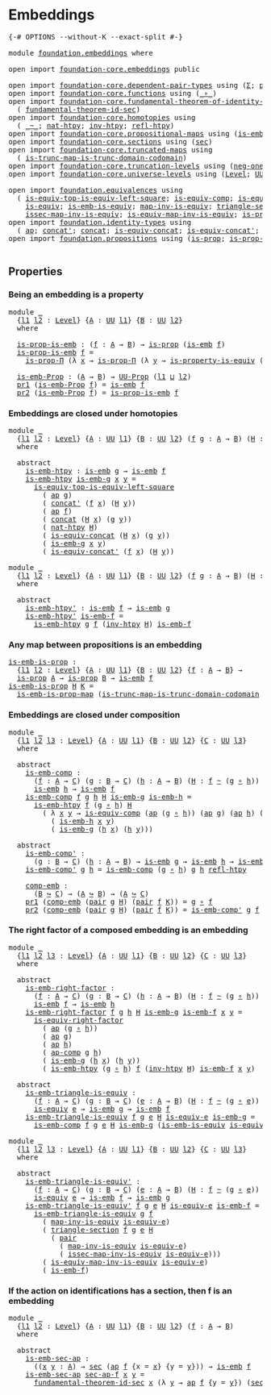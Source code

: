 # Embeddings

<pre class="Agda"><a id="23" class="Symbol">{-#</a> <a id="27" class="Keyword">OPTIONS</a> <a id="35" class="Pragma">--without-K</a> <a id="47" class="Pragma">--exact-split</a> <a id="61" class="Symbol">#-}</a>

<a id="66" class="Keyword">module</a> <a id="73" href="foundation.embeddings.html" class="Module">foundation.embeddings</a> <a id="95" class="Keyword">where</a>

<a id="102" class="Keyword">open</a> <a id="107" class="Keyword">import</a> <a id="114" href="foundation-core.embeddings.html" class="Module">foundation-core.embeddings</a> <a id="141" class="Keyword">public</a>

<a id="149" class="Keyword">open</a> <a id="154" class="Keyword">import</a> <a id="161" href="foundation-core.dependent-pair-types.html" class="Module">foundation-core.dependent-pair-types</a> <a id="198" class="Keyword">using</a> <a id="204" class="Symbol">(</a><a id="205" href="foundation-core.dependent-pair-types.html#502" class="Record">Σ</a><a id="206" class="Symbol">;</a> <a id="208" href="foundation-core.dependent-pair-types.html#575" class="InductiveConstructor">pair</a><a id="212" class="Symbol">;</a> <a id="214" href="foundation-core.dependent-pair-types.html#592" class="Field">pr1</a><a id="217" class="Symbol">;</a> <a id="219" href="foundation-core.dependent-pair-types.html#604" class="Field">pr2</a><a id="222" class="Symbol">)</a>
<a id="224" class="Keyword">open</a> <a id="229" class="Keyword">import</a> <a id="236" href="foundation-core.functions.html" class="Module">foundation-core.functions</a> <a id="262" class="Keyword">using</a> <a id="268" class="Symbol">(</a><a id="269" href="foundation-core.functions.html#407" class="Function Operator">_∘_</a><a id="272" class="Symbol">)</a>
<a id="274" class="Keyword">open</a> <a id="279" class="Keyword">import</a> <a id="286" href="foundation-core.fundamental-theorem-of-identity-types.html" class="Module">foundation-core.fundamental-theorem-of-identity-types</a> <a id="340" class="Keyword">using</a>
  <a id="348" class="Symbol">(</a> <a id="350" href="foundation-core.fundamental-theorem-of-identity-types.html#4029" class="Function">fundamental-theorem-id-sec</a><a id="376" class="Symbol">)</a>
<a id="378" class="Keyword">open</a> <a id="383" class="Keyword">import</a> <a id="390" href="foundation-core.homotopies.html" class="Module">foundation-core.homotopies</a> <a id="417" class="Keyword">using</a>
  <a id="425" class="Symbol">(</a> <a id="427" href="foundation-core.homotopies.html#467" class="Function Operator">_~_</a><a id="430" class="Symbol">;</a> <a id="432" href="foundation-core.homotopies.html#3430" class="Function">nat-htpy</a><a id="440" class="Symbol">;</a> <a id="442" href="foundation-core.homotopies.html#889" class="Function">inv-htpy</a><a id="450" class="Symbol">;</a> <a id="452" href="foundation-core.homotopies.html#632" class="Function">refl-htpy</a><a id="461" class="Symbol">)</a>
<a id="463" class="Keyword">open</a> <a id="468" class="Keyword">import</a> <a id="475" href="foundation-core.propositional-maps.html" class="Module">foundation-core.propositional-maps</a> <a id="510" class="Keyword">using</a> <a id="516" class="Symbol">(</a><a id="517" href="foundation-core.propositional-maps.html#1524" class="Function">is-emb-is-prop-map</a><a id="535" class="Symbol">)</a>
<a id="537" class="Keyword">open</a> <a id="542" class="Keyword">import</a> <a id="549" href="foundation-core.sections.html" class="Module">foundation-core.sections</a> <a id="574" class="Keyword">using</a> <a id="580" class="Symbol">(</a><a id="581" href="foundation-core.sections.html#521" class="Function">sec</a><a id="584" class="Symbol">)</a>
<a id="586" class="Keyword">open</a> <a id="591" class="Keyword">import</a> <a id="598" href="foundation-core.truncated-maps.html" class="Module">foundation-core.truncated-maps</a> <a id="629" class="Keyword">using</a>
  <a id="637" class="Symbol">(</a> <a id="639" href="foundation-core.truncated-maps.html#4572" class="Function">is-trunc-map-is-trunc-domain-codomain</a><a id="676" class="Symbol">)</a>
<a id="678" class="Keyword">open</a> <a id="683" class="Keyword">import</a> <a id="690" href="foundation-core.truncation-levels.html" class="Module">foundation-core.truncation-levels</a> <a id="724" class="Keyword">using</a> <a id="730" class="Symbol">(</a><a id="731" href="foundation-core.truncation-levels.html#435" class="Function">neg-one-𝕋</a><a id="740" class="Symbol">)</a>
<a id="742" class="Keyword">open</a> <a id="747" class="Keyword">import</a> <a id="754" href="foundation-core.universe-levels.html" class="Module">foundation-core.universe-levels</a> <a id="786" class="Keyword">using</a> <a id="792" class="Symbol">(</a><a id="793" href="Agda.Primitive.html#597" class="Postulate">Level</a><a id="798" class="Symbol">;</a> <a id="800" href="foundation-core.universe-levels.html#222" class="Primitive">UU</a><a id="802" class="Symbol">;</a> <a id="804" href="Agda.Primitive.html#810" class="Primitive Operator">_⊔_</a><a id="807" class="Symbol">)</a>

<a id="810" class="Keyword">open</a> <a id="815" class="Keyword">import</a> <a id="822" href="foundation.equivalences.html" class="Module">foundation.equivalences</a> <a id="846" class="Keyword">using</a>
  <a id="854" class="Symbol">(</a> <a id="856" href="foundation-core.equivalences.html#14128" class="Function">is-equiv-top-is-equiv-left-square</a><a id="889" class="Symbol">;</a> <a id="891" href="foundation-core.equivalences.html#7183" class="Function">is-equiv-comp</a><a id="904" class="Symbol">;</a> <a id="906" href="foundation-core.equivalences.html#8856" class="Function">is-equiv-right-factor</a><a id="927" class="Symbol">;</a>
    <a id="933" href="foundation-core.equivalences.html#1542" class="Function">is-equiv</a><a id="941" class="Symbol">;</a> <a id="943" href="foundation-core.equivalences.html#15380" class="Function">is-emb-is-equiv</a><a id="958" class="Symbol">;</a> <a id="960" href="foundation-core.equivalences.html#4173" class="Function">map-inv-is-equiv</a><a id="976" class="Symbol">;</a> <a id="978" href="foundation-core.equivalences.html#6036" class="Function">triangle-section</a><a id="994" class="Symbol">;</a>
    <a id="1000" href="foundation-core.equivalences.html#4251" class="Function">issec-map-inv-is-equiv</a><a id="1022" class="Symbol">;</a> <a id="1024" href="foundation-core.equivalences.html#4706" class="Function">is-equiv-map-inv-is-equiv</a><a id="1049" class="Symbol">;</a> <a id="1051" href="foundation.equivalences.html#13407" class="Function">is-property-is-equiv</a><a id="1071" class="Symbol">)</a>
<a id="1073" class="Keyword">open</a> <a id="1078" class="Keyword">import</a> <a id="1085" href="foundation.identity-types.html" class="Module">foundation.identity-types</a> <a id="1111" class="Keyword">using</a>
  <a id="1119" class="Symbol">(</a> <a id="1121" href="foundation-core.identity-types.html#2853" class="Function">ap</a><a id="1123" class="Symbol">;</a> <a id="1125" href="foundation-core.identity-types.html#1384" class="Function">concat&#39;</a><a id="1132" class="Symbol">;</a> <a id="1134" href="foundation-core.identity-types.html#1302" class="Function">concat</a><a id="1140" class="Symbol">;</a> <a id="1142" href="foundation.identity-types.html#1705" class="Function">is-equiv-concat</a><a id="1157" class="Symbol">;</a> <a id="1159" href="foundation.identity-types.html#2476" class="Function">is-equiv-concat&#39;</a><a id="1175" class="Symbol">;</a> <a id="1177" href="foundation-core.identity-types.html#3117" class="Function">ap-comp</a><a id="1184" class="Symbol">)</a>
<a id="1186" class="Keyword">open</a> <a id="1191" class="Keyword">import</a> <a id="1198" href="foundation.propositions.html" class="Module">foundation.propositions</a> <a id="1222" class="Keyword">using</a> <a id="1228" class="Symbol">(</a><a id="1229" href="foundation-core.propositions.html#1246" class="Function">is-prop</a><a id="1236" class="Symbol">;</a> <a id="1238" href="foundation.propositions.html#1492" class="Function">is-prop-Π</a><a id="1247" class="Symbol">;</a> <a id="1249" href="foundation-core.propositions.html#1322" class="Function">UU-Prop</a><a id="1256" class="Symbol">)</a>

</pre>
## Properties

### Being an embedding is a property

<pre class="Agda"><a id="1325" class="Keyword">module</a> <a id="1332" href="foundation.embeddings.html#1332" class="Module">_</a>
  <a id="1336" class="Symbol">{</a><a id="1337" href="foundation.embeddings.html#1337" class="Bound">l1</a> <a id="1340" href="foundation.embeddings.html#1340" class="Bound">l2</a> <a id="1343" class="Symbol">:</a> <a id="1345" href="Agda.Primitive.html#597" class="Postulate">Level</a><a id="1350" class="Symbol">}</a> <a id="1352" class="Symbol">{</a><a id="1353" href="foundation.embeddings.html#1353" class="Bound">A</a> <a id="1355" class="Symbol">:</a> <a id="1357" href="foundation-core.universe-levels.html#222" class="Primitive">UU</a> <a id="1360" href="foundation.embeddings.html#1337" class="Bound">l1</a><a id="1362" class="Symbol">}</a> <a id="1364" class="Symbol">{</a><a id="1365" href="foundation.embeddings.html#1365" class="Bound">B</a> <a id="1367" class="Symbol">:</a> <a id="1369" href="foundation-core.universe-levels.html#222" class="Primitive">UU</a> <a id="1372" href="foundation.embeddings.html#1340" class="Bound">l2</a><a id="1374" class="Symbol">}</a>
  <a id="1378" class="Keyword">where</a>
  
  <a id="1389" href="foundation.embeddings.html#1389" class="Function">is-prop-is-emb</a> <a id="1404" class="Symbol">:</a> <a id="1406" class="Symbol">(</a><a id="1407" href="foundation.embeddings.html#1407" class="Bound">f</a> <a id="1409" class="Symbol">:</a> <a id="1411" href="foundation.embeddings.html#1353" class="Bound">A</a> <a id="1413" class="Symbol">→</a> <a id="1415" href="foundation.embeddings.html#1365" class="Bound">B</a><a id="1416" class="Symbol">)</a> <a id="1418" class="Symbol">→</a> <a id="1420" href="foundation-core.propositions.html#1246" class="Function">is-prop</a> <a id="1428" class="Symbol">(</a><a id="1429" href="foundation-core.embeddings.html#980" class="Function">is-emb</a> <a id="1436" href="foundation.embeddings.html#1407" class="Bound">f</a><a id="1437" class="Symbol">)</a>
  <a id="1441" href="foundation.embeddings.html#1389" class="Function">is-prop-is-emb</a> <a id="1456" href="foundation.embeddings.html#1456" class="Bound">f</a> <a id="1458" class="Symbol">=</a>
    <a id="1464" href="foundation.propositions.html#1492" class="Function">is-prop-Π</a> <a id="1474" class="Symbol">(λ</a> <a id="1477" href="foundation.embeddings.html#1477" class="Bound">x</a> <a id="1479" class="Symbol">→</a> <a id="1481" href="foundation.propositions.html#1492" class="Function">is-prop-Π</a> <a id="1491" class="Symbol">(λ</a> <a id="1494" href="foundation.embeddings.html#1494" class="Bound">y</a> <a id="1496" class="Symbol">→</a> <a id="1498" href="foundation.equivalences.html#13407" class="Function">is-property-is-equiv</a> <a id="1519" class="Symbol">(</a><a id="1520" href="foundation-core.identity-types.html#2853" class="Function">ap</a> <a id="1523" href="foundation.embeddings.html#1456" class="Bound">f</a><a id="1524" class="Symbol">)))</a>

  <a id="1531" href="foundation.embeddings.html#1531" class="Function">is-emb-Prop</a> <a id="1543" class="Symbol">:</a> <a id="1545" class="Symbol">(</a><a id="1546" href="foundation.embeddings.html#1353" class="Bound">A</a> <a id="1548" class="Symbol">→</a> <a id="1550" href="foundation.embeddings.html#1365" class="Bound">B</a><a id="1551" class="Symbol">)</a> <a id="1553" class="Symbol">→</a> <a id="1555" href="foundation-core.propositions.html#1322" class="Function">UU-Prop</a> <a id="1563" class="Symbol">(</a><a id="1564" href="foundation.embeddings.html#1337" class="Bound">l1</a> <a id="1567" href="Agda.Primitive.html#810" class="Primitive Operator">⊔</a> <a id="1569" href="foundation.embeddings.html#1340" class="Bound">l2</a><a id="1571" class="Symbol">)</a>
  <a id="1575" href="foundation-core.dependent-pair-types.html#592" class="Field">pr1</a> <a id="1579" class="Symbol">(</a><a id="1580" href="foundation.embeddings.html#1531" class="Function">is-emb-Prop</a> <a id="1592" href="foundation.embeddings.html#1592" class="Bound">f</a><a id="1593" class="Symbol">)</a> <a id="1595" class="Symbol">=</a> <a id="1597" href="foundation-core.embeddings.html#980" class="Function">is-emb</a> <a id="1604" href="foundation.embeddings.html#1592" class="Bound">f</a>
  <a id="1608" href="foundation-core.dependent-pair-types.html#604" class="Field">pr2</a> <a id="1612" class="Symbol">(</a><a id="1613" href="foundation.embeddings.html#1531" class="Function">is-emb-Prop</a> <a id="1625" href="foundation.embeddings.html#1625" class="Bound">f</a><a id="1626" class="Symbol">)</a> <a id="1628" class="Symbol">=</a> <a id="1630" href="foundation.embeddings.html#1389" class="Function">is-prop-is-emb</a> <a id="1645" href="foundation.embeddings.html#1625" class="Bound">f</a>
</pre>
### Embeddings are closed under homotopies

<pre class="Agda"><a id="1704" class="Keyword">module</a> <a id="1711" href="foundation.embeddings.html#1711" class="Module">_</a>
  <a id="1715" class="Symbol">{</a><a id="1716" href="foundation.embeddings.html#1716" class="Bound">l1</a> <a id="1719" href="foundation.embeddings.html#1719" class="Bound">l2</a> <a id="1722" class="Symbol">:</a> <a id="1724" href="Agda.Primitive.html#597" class="Postulate">Level</a><a id="1729" class="Symbol">}</a> <a id="1731" class="Symbol">{</a><a id="1732" href="foundation.embeddings.html#1732" class="Bound">A</a> <a id="1734" class="Symbol">:</a> <a id="1736" href="foundation-core.universe-levels.html#222" class="Primitive">UU</a> <a id="1739" href="foundation.embeddings.html#1716" class="Bound">l1</a><a id="1741" class="Symbol">}</a> <a id="1743" class="Symbol">{</a><a id="1744" href="foundation.embeddings.html#1744" class="Bound">B</a> <a id="1746" class="Symbol">:</a> <a id="1748" href="foundation-core.universe-levels.html#222" class="Primitive">UU</a> <a id="1751" href="foundation.embeddings.html#1719" class="Bound">l2</a><a id="1753" class="Symbol">}</a> <a id="1755" class="Symbol">(</a><a id="1756" href="foundation.embeddings.html#1756" class="Bound">f</a> <a id="1758" href="foundation.embeddings.html#1758" class="Bound">g</a> <a id="1760" class="Symbol">:</a> <a id="1762" href="foundation.embeddings.html#1732" class="Bound">A</a> <a id="1764" class="Symbol">→</a> <a id="1766" href="foundation.embeddings.html#1744" class="Bound">B</a><a id="1767" class="Symbol">)</a> <a id="1769" class="Symbol">(</a><a id="1770" href="foundation.embeddings.html#1770" class="Bound">H</a> <a id="1772" class="Symbol">:</a> <a id="1774" href="foundation.embeddings.html#1756" class="Bound">f</a> <a id="1776" href="foundation-core.homotopies.html#467" class="Function Operator">~</a> <a id="1778" href="foundation.embeddings.html#1758" class="Bound">g</a><a id="1779" class="Symbol">)</a>
  <a id="1783" class="Keyword">where</a>

  <a id="1792" class="Keyword">abstract</a>
    <a id="1805" href="foundation.embeddings.html#1805" class="Function">is-emb-htpy</a> <a id="1817" class="Symbol">:</a> <a id="1819" href="foundation-core.embeddings.html#980" class="Function">is-emb</a> <a id="1826" href="foundation.embeddings.html#1758" class="Bound">g</a> <a id="1828" class="Symbol">→</a> <a id="1830" href="foundation-core.embeddings.html#980" class="Function">is-emb</a> <a id="1837" href="foundation.embeddings.html#1756" class="Bound">f</a>
    <a id="1843" href="foundation.embeddings.html#1805" class="Function">is-emb-htpy</a> <a id="1855" href="foundation.embeddings.html#1855" class="Bound">is-emb-g</a> <a id="1864" href="foundation.embeddings.html#1864" class="Bound">x</a> <a id="1866" href="foundation.embeddings.html#1866" class="Bound">y</a> <a id="1868" class="Symbol">=</a>
      <a id="1876" href="foundation-core.equivalences.html#14128" class="Function">is-equiv-top-is-equiv-left-square</a>
        <a id="1918" class="Symbol">(</a> <a id="1920" href="foundation-core.identity-types.html#2853" class="Function">ap</a> <a id="1923" href="foundation.embeddings.html#1758" class="Bound">g</a><a id="1924" class="Symbol">)</a>
        <a id="1934" class="Symbol">(</a> <a id="1936" href="foundation-core.identity-types.html#1384" class="Function">concat&#39;</a> <a id="1944" class="Symbol">(</a><a id="1945" href="foundation.embeddings.html#1756" class="Bound">f</a> <a id="1947" href="foundation.embeddings.html#1864" class="Bound">x</a><a id="1948" class="Symbol">)</a> <a id="1950" class="Symbol">(</a><a id="1951" href="foundation.embeddings.html#1770" class="Bound">H</a> <a id="1953" href="foundation.embeddings.html#1866" class="Bound">y</a><a id="1954" class="Symbol">))</a>
        <a id="1965" class="Symbol">(</a> <a id="1967" href="foundation-core.identity-types.html#2853" class="Function">ap</a> <a id="1970" href="foundation.embeddings.html#1756" class="Bound">f</a><a id="1971" class="Symbol">)</a>
        <a id="1981" class="Symbol">(</a> <a id="1983" href="foundation-core.identity-types.html#1302" class="Function">concat</a> <a id="1990" class="Symbol">(</a><a id="1991" href="foundation.embeddings.html#1770" class="Bound">H</a> <a id="1993" href="foundation.embeddings.html#1864" class="Bound">x</a><a id="1994" class="Symbol">)</a> <a id="1996" class="Symbol">(</a><a id="1997" href="foundation.embeddings.html#1758" class="Bound">g</a> <a id="1999" href="foundation.embeddings.html#1866" class="Bound">y</a><a id="2000" class="Symbol">))</a>
        <a id="2011" class="Symbol">(</a> <a id="2013" href="foundation-core.homotopies.html#3430" class="Function">nat-htpy</a> <a id="2022" href="foundation.embeddings.html#1770" class="Bound">H</a><a id="2023" class="Symbol">)</a>
        <a id="2033" class="Symbol">(</a> <a id="2035" href="foundation.identity-types.html#1705" class="Function">is-equiv-concat</a> <a id="2051" class="Symbol">(</a><a id="2052" href="foundation.embeddings.html#1770" class="Bound">H</a> <a id="2054" href="foundation.embeddings.html#1864" class="Bound">x</a><a id="2055" class="Symbol">)</a> <a id="2057" class="Symbol">(</a><a id="2058" href="foundation.embeddings.html#1758" class="Bound">g</a> <a id="2060" href="foundation.embeddings.html#1866" class="Bound">y</a><a id="2061" class="Symbol">))</a>
        <a id="2072" class="Symbol">(</a> <a id="2074" href="foundation.embeddings.html#1855" class="Bound">is-emb-g</a> <a id="2083" href="foundation.embeddings.html#1864" class="Bound">x</a> <a id="2085" href="foundation.embeddings.html#1866" class="Bound">y</a><a id="2086" class="Symbol">)</a>
        <a id="2096" class="Symbol">(</a> <a id="2098" href="foundation.identity-types.html#2476" class="Function">is-equiv-concat&#39;</a> <a id="2115" class="Symbol">(</a><a id="2116" href="foundation.embeddings.html#1756" class="Bound">f</a> <a id="2118" href="foundation.embeddings.html#1864" class="Bound">x</a><a id="2119" class="Symbol">)</a> <a id="2121" class="Symbol">(</a><a id="2122" href="foundation.embeddings.html#1770" class="Bound">H</a> <a id="2124" href="foundation.embeddings.html#1866" class="Bound">y</a><a id="2125" class="Symbol">))</a>

<a id="2129" class="Keyword">module</a> <a id="2136" href="foundation.embeddings.html#2136" class="Module">_</a>
  <a id="2140" class="Symbol">{</a><a id="2141" href="foundation.embeddings.html#2141" class="Bound">l1</a> <a id="2144" href="foundation.embeddings.html#2144" class="Bound">l2</a> <a id="2147" class="Symbol">:</a> <a id="2149" href="Agda.Primitive.html#597" class="Postulate">Level</a><a id="2154" class="Symbol">}</a> <a id="2156" class="Symbol">{</a><a id="2157" href="foundation.embeddings.html#2157" class="Bound">A</a> <a id="2159" class="Symbol">:</a> <a id="2161" href="foundation-core.universe-levels.html#222" class="Primitive">UU</a> <a id="2164" href="foundation.embeddings.html#2141" class="Bound">l1</a><a id="2166" class="Symbol">}</a> <a id="2168" class="Symbol">{</a><a id="2169" href="foundation.embeddings.html#2169" class="Bound">B</a> <a id="2171" class="Symbol">:</a> <a id="2173" href="foundation-core.universe-levels.html#222" class="Primitive">UU</a> <a id="2176" href="foundation.embeddings.html#2144" class="Bound">l2</a><a id="2178" class="Symbol">}</a> <a id="2180" class="Symbol">(</a><a id="2181" href="foundation.embeddings.html#2181" class="Bound">f</a> <a id="2183" href="foundation.embeddings.html#2183" class="Bound">g</a> <a id="2185" class="Symbol">:</a> <a id="2187" href="foundation.embeddings.html#2157" class="Bound">A</a> <a id="2189" class="Symbol">→</a> <a id="2191" href="foundation.embeddings.html#2169" class="Bound">B</a><a id="2192" class="Symbol">)</a> <a id="2194" class="Symbol">(</a><a id="2195" href="foundation.embeddings.html#2195" class="Bound">H</a> <a id="2197" class="Symbol">:</a> <a id="2199" href="foundation.embeddings.html#2181" class="Bound">f</a> <a id="2201" href="foundation-core.homotopies.html#467" class="Function Operator">~</a> <a id="2203" href="foundation.embeddings.html#2183" class="Bound">g</a><a id="2204" class="Symbol">)</a>
  <a id="2208" class="Keyword">where</a>
  
  <a id="2219" class="Keyword">abstract</a>
    <a id="2232" href="foundation.embeddings.html#2232" class="Function">is-emb-htpy&#39;</a> <a id="2245" class="Symbol">:</a> <a id="2247" href="foundation-core.embeddings.html#980" class="Function">is-emb</a> <a id="2254" href="foundation.embeddings.html#2181" class="Bound">f</a> <a id="2256" class="Symbol">→</a> <a id="2258" href="foundation-core.embeddings.html#980" class="Function">is-emb</a> <a id="2265" href="foundation.embeddings.html#2183" class="Bound">g</a>
    <a id="2271" href="foundation.embeddings.html#2232" class="Function">is-emb-htpy&#39;</a> <a id="2284" href="foundation.embeddings.html#2284" class="Bound">is-emb-f</a> <a id="2293" class="Symbol">=</a>
      <a id="2301" href="foundation.embeddings.html#1805" class="Function">is-emb-htpy</a> <a id="2313" href="foundation.embeddings.html#2183" class="Bound">g</a> <a id="2315" href="foundation.embeddings.html#2181" class="Bound">f</a> <a id="2317" class="Symbol">(</a><a id="2318" href="foundation-core.homotopies.html#889" class="Function">inv-htpy</a> <a id="2327" href="foundation.embeddings.html#2195" class="Bound">H</a><a id="2328" class="Symbol">)</a> <a id="2330" href="foundation.embeddings.html#2284" class="Bound">is-emb-f</a>
</pre>
### Any map between propositions is an embedding

<pre class="Agda"><a id="is-emb-is-prop"></a><a id="2398" href="foundation.embeddings.html#2398" class="Function">is-emb-is-prop</a> <a id="2413" class="Symbol">:</a>
  <a id="2417" class="Symbol">{</a><a id="2418" href="foundation.embeddings.html#2418" class="Bound">l1</a> <a id="2421" href="foundation.embeddings.html#2421" class="Bound">l2</a> <a id="2424" class="Symbol">:</a> <a id="2426" href="Agda.Primitive.html#597" class="Postulate">Level</a><a id="2431" class="Symbol">}</a> <a id="2433" class="Symbol">{</a><a id="2434" href="foundation.embeddings.html#2434" class="Bound">A</a> <a id="2436" class="Symbol">:</a> <a id="2438" href="foundation-core.universe-levels.html#222" class="Primitive">UU</a> <a id="2441" href="foundation.embeddings.html#2418" class="Bound">l1</a><a id="2443" class="Symbol">}</a> <a id="2445" class="Symbol">{</a><a id="2446" href="foundation.embeddings.html#2446" class="Bound">B</a> <a id="2448" class="Symbol">:</a> <a id="2450" href="foundation-core.universe-levels.html#222" class="Primitive">UU</a> <a id="2453" href="foundation.embeddings.html#2421" class="Bound">l2</a><a id="2455" class="Symbol">}</a> <a id="2457" class="Symbol">{</a><a id="2458" href="foundation.embeddings.html#2458" class="Bound">f</a> <a id="2460" class="Symbol">:</a> <a id="2462" href="foundation.embeddings.html#2434" class="Bound">A</a> <a id="2464" class="Symbol">→</a> <a id="2466" href="foundation.embeddings.html#2446" class="Bound">B</a><a id="2467" class="Symbol">}</a> <a id="2469" class="Symbol">→</a>
  <a id="2473" href="foundation-core.propositions.html#1246" class="Function">is-prop</a> <a id="2481" href="foundation.embeddings.html#2434" class="Bound">A</a> <a id="2483" class="Symbol">→</a> <a id="2485" href="foundation-core.propositions.html#1246" class="Function">is-prop</a> <a id="2493" href="foundation.embeddings.html#2446" class="Bound">B</a> <a id="2495" class="Symbol">→</a> <a id="2497" href="foundation-core.embeddings.html#980" class="Function">is-emb</a> <a id="2504" href="foundation.embeddings.html#2458" class="Bound">f</a>
<a id="2506" href="foundation.embeddings.html#2398" class="Function">is-emb-is-prop</a> <a id="2521" href="foundation.embeddings.html#2521" class="Bound">H</a> <a id="2523" href="foundation.embeddings.html#2523" class="Bound">K</a> <a id="2525" class="Symbol">=</a>
  <a id="2529" href="foundation-core.propositional-maps.html#1524" class="Function">is-emb-is-prop-map</a> <a id="2548" class="Symbol">(</a><a id="2549" href="foundation-core.truncated-maps.html#4572" class="Function">is-trunc-map-is-trunc-domain-codomain</a> <a id="2587" href="foundation-core.truncation-levels.html#435" class="Function">neg-one-𝕋</a> <a id="2597" href="foundation.embeddings.html#2521" class="Bound">H</a> <a id="2599" href="foundation.embeddings.html#2523" class="Bound">K</a><a id="2600" class="Symbol">)</a>
</pre>
### Embeddings are closed under composition

<pre class="Agda"><a id="2660" class="Keyword">module</a> <a id="2667" href="foundation.embeddings.html#2667" class="Module">_</a>
  <a id="2671" class="Symbol">{</a><a id="2672" href="foundation.embeddings.html#2672" class="Bound">l1</a> <a id="2675" href="foundation.embeddings.html#2675" class="Bound">l2</a> <a id="2678" href="foundation.embeddings.html#2678" class="Bound">l3</a> <a id="2681" class="Symbol">:</a> <a id="2683" href="Agda.Primitive.html#597" class="Postulate">Level</a><a id="2688" class="Symbol">}</a> <a id="2690" class="Symbol">{</a><a id="2691" href="foundation.embeddings.html#2691" class="Bound">A</a> <a id="2693" class="Symbol">:</a> <a id="2695" href="foundation-core.universe-levels.html#222" class="Primitive">UU</a> <a id="2698" href="foundation.embeddings.html#2672" class="Bound">l1</a><a id="2700" class="Symbol">}</a> <a id="2702" class="Symbol">{</a><a id="2703" href="foundation.embeddings.html#2703" class="Bound">B</a> <a id="2705" class="Symbol">:</a> <a id="2707" href="foundation-core.universe-levels.html#222" class="Primitive">UU</a> <a id="2710" href="foundation.embeddings.html#2675" class="Bound">l2</a><a id="2712" class="Symbol">}</a> <a id="2714" class="Symbol">{</a><a id="2715" href="foundation.embeddings.html#2715" class="Bound">C</a> <a id="2717" class="Symbol">:</a> <a id="2719" href="foundation-core.universe-levels.html#222" class="Primitive">UU</a> <a id="2722" href="foundation.embeddings.html#2678" class="Bound">l3</a><a id="2724" class="Symbol">}</a>
  <a id="2728" class="Keyword">where</a>

  <a id="2737" class="Keyword">abstract</a>
    <a id="2750" href="foundation.embeddings.html#2750" class="Function">is-emb-comp</a> <a id="2762" class="Symbol">:</a>
      <a id="2770" class="Symbol">(</a><a id="2771" href="foundation.embeddings.html#2771" class="Bound">f</a> <a id="2773" class="Symbol">:</a> <a id="2775" href="foundation.embeddings.html#2691" class="Bound">A</a> <a id="2777" class="Symbol">→</a> <a id="2779" href="foundation.embeddings.html#2715" class="Bound">C</a><a id="2780" class="Symbol">)</a> <a id="2782" class="Symbol">(</a><a id="2783" href="foundation.embeddings.html#2783" class="Bound">g</a> <a id="2785" class="Symbol">:</a> <a id="2787" href="foundation.embeddings.html#2703" class="Bound">B</a> <a id="2789" class="Symbol">→</a> <a id="2791" href="foundation.embeddings.html#2715" class="Bound">C</a><a id="2792" class="Symbol">)</a> <a id="2794" class="Symbol">(</a><a id="2795" href="foundation.embeddings.html#2795" class="Bound">h</a> <a id="2797" class="Symbol">:</a> <a id="2799" href="foundation.embeddings.html#2691" class="Bound">A</a> <a id="2801" class="Symbol">→</a> <a id="2803" href="foundation.embeddings.html#2703" class="Bound">B</a><a id="2804" class="Symbol">)</a> <a id="2806" class="Symbol">(</a><a id="2807" href="foundation.embeddings.html#2807" class="Bound">H</a> <a id="2809" class="Symbol">:</a> <a id="2811" href="foundation.embeddings.html#2771" class="Bound">f</a> <a id="2813" href="foundation-core.homotopies.html#467" class="Function Operator">~</a> <a id="2815" class="Symbol">(</a><a id="2816" href="foundation.embeddings.html#2783" class="Bound">g</a> <a id="2818" href="foundation-core.functions.html#407" class="Function Operator">∘</a> <a id="2820" href="foundation.embeddings.html#2795" class="Bound">h</a><a id="2821" class="Symbol">))</a> <a id="2824" class="Symbol">→</a> <a id="2826" href="foundation-core.embeddings.html#980" class="Function">is-emb</a> <a id="2833" href="foundation.embeddings.html#2783" class="Bound">g</a> <a id="2835" class="Symbol">→</a>
      <a id="2843" href="foundation-core.embeddings.html#980" class="Function">is-emb</a> <a id="2850" href="foundation.embeddings.html#2795" class="Bound">h</a> <a id="2852" class="Symbol">→</a> <a id="2854" href="foundation-core.embeddings.html#980" class="Function">is-emb</a> <a id="2861" href="foundation.embeddings.html#2771" class="Bound">f</a>
    <a id="2867" href="foundation.embeddings.html#2750" class="Function">is-emb-comp</a> <a id="2879" href="foundation.embeddings.html#2879" class="Bound">f</a> <a id="2881" href="foundation.embeddings.html#2881" class="Bound">g</a> <a id="2883" href="foundation.embeddings.html#2883" class="Bound">h</a> <a id="2885" href="foundation.embeddings.html#2885" class="Bound">H</a> <a id="2887" href="foundation.embeddings.html#2887" class="Bound">is-emb-g</a> <a id="2896" href="foundation.embeddings.html#2896" class="Bound">is-emb-h</a> <a id="2905" class="Symbol">=</a>
      <a id="2913" href="foundation.embeddings.html#1805" class="Function">is-emb-htpy</a> <a id="2925" href="foundation.embeddings.html#2879" class="Bound">f</a> <a id="2927" class="Symbol">(</a><a id="2928" href="foundation.embeddings.html#2881" class="Bound">g</a> <a id="2930" href="foundation-core.functions.html#407" class="Function Operator">∘</a> <a id="2932" href="foundation.embeddings.html#2883" class="Bound">h</a><a id="2933" class="Symbol">)</a> <a id="2935" href="foundation.embeddings.html#2885" class="Bound">H</a>
        <a id="2945" class="Symbol">(</a> <a id="2947" class="Symbol">λ</a> <a id="2949" href="foundation.embeddings.html#2949" class="Bound">x</a> <a id="2951" href="foundation.embeddings.html#2951" class="Bound">y</a> <a id="2953" class="Symbol">→</a> <a id="2955" href="foundation-core.equivalences.html#7183" class="Function">is-equiv-comp</a> <a id="2969" class="Symbol">(</a><a id="2970" href="foundation-core.identity-types.html#2853" class="Function">ap</a> <a id="2973" class="Symbol">(</a><a id="2974" href="foundation.embeddings.html#2881" class="Bound">g</a> <a id="2976" href="foundation-core.functions.html#407" class="Function Operator">∘</a> <a id="2978" href="foundation.embeddings.html#2883" class="Bound">h</a><a id="2979" class="Symbol">))</a> <a id="2982" class="Symbol">(</a><a id="2983" href="foundation-core.identity-types.html#2853" class="Function">ap</a> <a id="2986" href="foundation.embeddings.html#2881" class="Bound">g</a><a id="2987" class="Symbol">)</a> <a id="2989" class="Symbol">(</a><a id="2990" href="foundation-core.identity-types.html#2853" class="Function">ap</a> <a id="2993" href="foundation.embeddings.html#2883" class="Bound">h</a><a id="2994" class="Symbol">)</a> <a id="2996" class="Symbol">(</a><a id="2997" href="foundation-core.identity-types.html#3117" class="Function">ap-comp</a> <a id="3005" href="foundation.embeddings.html#2881" class="Bound">g</a> <a id="3007" href="foundation.embeddings.html#2883" class="Bound">h</a><a id="3008" class="Symbol">)</a>
          <a id="3020" class="Symbol">(</a> <a id="3022" href="foundation.embeddings.html#2896" class="Bound">is-emb-h</a> <a id="3031" href="foundation.embeddings.html#2949" class="Bound">x</a> <a id="3033" href="foundation.embeddings.html#2951" class="Bound">y</a><a id="3034" class="Symbol">)</a>
          <a id="3046" class="Symbol">(</a> <a id="3048" href="foundation.embeddings.html#2887" class="Bound">is-emb-g</a> <a id="3057" class="Symbol">(</a><a id="3058" href="foundation.embeddings.html#2883" class="Bound">h</a> <a id="3060" href="foundation.embeddings.html#2949" class="Bound">x</a><a id="3061" class="Symbol">)</a> <a id="3063" class="Symbol">(</a><a id="3064" href="foundation.embeddings.html#2883" class="Bound">h</a> <a id="3066" href="foundation.embeddings.html#2951" class="Bound">y</a><a id="3067" class="Symbol">)))</a>

  <a id="3074" class="Keyword">abstract</a>
    <a id="3087" href="foundation.embeddings.html#3087" class="Function">is-emb-comp&#39;</a> <a id="3100" class="Symbol">:</a>
      <a id="3108" class="Symbol">(</a><a id="3109" href="foundation.embeddings.html#3109" class="Bound">g</a> <a id="3111" class="Symbol">:</a> <a id="3113" href="foundation.embeddings.html#2703" class="Bound">B</a> <a id="3115" class="Symbol">→</a> <a id="3117" href="foundation.embeddings.html#2715" class="Bound">C</a><a id="3118" class="Symbol">)</a> <a id="3120" class="Symbol">(</a><a id="3121" href="foundation.embeddings.html#3121" class="Bound">h</a> <a id="3123" class="Symbol">:</a> <a id="3125" href="foundation.embeddings.html#2691" class="Bound">A</a> <a id="3127" class="Symbol">→</a> <a id="3129" href="foundation.embeddings.html#2703" class="Bound">B</a><a id="3130" class="Symbol">)</a> <a id="3132" class="Symbol">→</a> <a id="3134" href="foundation-core.embeddings.html#980" class="Function">is-emb</a> <a id="3141" href="foundation.embeddings.html#3109" class="Bound">g</a> <a id="3143" class="Symbol">→</a> <a id="3145" href="foundation-core.embeddings.html#980" class="Function">is-emb</a> <a id="3152" href="foundation.embeddings.html#3121" class="Bound">h</a> <a id="3154" class="Symbol">→</a> <a id="3156" href="foundation-core.embeddings.html#980" class="Function">is-emb</a> <a id="3163" class="Symbol">(</a><a id="3164" href="foundation.embeddings.html#3109" class="Bound">g</a> <a id="3166" href="foundation-core.functions.html#407" class="Function Operator">∘</a> <a id="3168" href="foundation.embeddings.html#3121" class="Bound">h</a><a id="3169" class="Symbol">)</a>
    <a id="3175" href="foundation.embeddings.html#3087" class="Function">is-emb-comp&#39;</a> <a id="3188" href="foundation.embeddings.html#3188" class="Bound">g</a> <a id="3190" href="foundation.embeddings.html#3190" class="Bound">h</a> <a id="3192" class="Symbol">=</a> <a id="3194" href="foundation.embeddings.html#2750" class="Function">is-emb-comp</a> <a id="3206" class="Symbol">(</a><a id="3207" href="foundation.embeddings.html#3188" class="Bound">g</a> <a id="3209" href="foundation-core.functions.html#407" class="Function Operator">∘</a> <a id="3211" href="foundation.embeddings.html#3190" class="Bound">h</a><a id="3212" class="Symbol">)</a> <a id="3214" href="foundation.embeddings.html#3188" class="Bound">g</a> <a id="3216" href="foundation.embeddings.html#3190" class="Bound">h</a> <a id="3218" href="foundation-core.homotopies.html#632" class="Function">refl-htpy</a>

    <a id="3233" href="foundation.embeddings.html#3233" class="Function">comp-emb</a> <a id="3242" class="Symbol">:</a>
      <a id="3250" class="Symbol">(</a><a id="3251" href="foundation.embeddings.html#2703" class="Bound">B</a> <a id="3253" href="foundation-core.embeddings.html#1062" class="Function Operator">↪</a> <a id="3255" href="foundation.embeddings.html#2715" class="Bound">C</a><a id="3256" class="Symbol">)</a> <a id="3258" class="Symbol">→</a> <a id="3260" class="Symbol">(</a><a id="3261" href="foundation.embeddings.html#2691" class="Bound">A</a> <a id="3263" href="foundation-core.embeddings.html#1062" class="Function Operator">↪</a> <a id="3265" href="foundation.embeddings.html#2703" class="Bound">B</a><a id="3266" class="Symbol">)</a> <a id="3268" class="Symbol">→</a> <a id="3270" class="Symbol">(</a><a id="3271" href="foundation.embeddings.html#2691" class="Bound">A</a> <a id="3273" href="foundation-core.embeddings.html#1062" class="Function Operator">↪</a> <a id="3275" href="foundation.embeddings.html#2715" class="Bound">C</a><a id="3276" class="Symbol">)</a>
    <a id="3282" href="foundation-core.dependent-pair-types.html#592" class="Field">pr1</a> <a id="3286" class="Symbol">(</a><a id="3287" href="foundation.embeddings.html#3233" class="Function">comp-emb</a> <a id="3296" class="Symbol">(</a><a id="3297" href="foundation-core.dependent-pair-types.html#575" class="InductiveConstructor">pair</a> <a id="3302" href="foundation.embeddings.html#3302" class="Bound">g</a> <a id="3304" href="foundation.embeddings.html#3304" class="Bound">H</a><a id="3305" class="Symbol">)</a> <a id="3307" class="Symbol">(</a><a id="3308" href="foundation-core.dependent-pair-types.html#575" class="InductiveConstructor">pair</a> <a id="3313" href="foundation.embeddings.html#3313" class="Bound">f</a> <a id="3315" href="foundation.embeddings.html#3315" class="Bound">K</a><a id="3316" class="Symbol">))</a> <a id="3319" class="Symbol">=</a> <a id="3321" href="foundation.embeddings.html#3302" class="Bound">g</a> <a id="3323" href="foundation-core.functions.html#407" class="Function Operator">∘</a> <a id="3325" href="foundation.embeddings.html#3313" class="Bound">f</a>
    <a id="3331" href="foundation-core.dependent-pair-types.html#604" class="Field">pr2</a> <a id="3335" class="Symbol">(</a><a id="3336" href="foundation.embeddings.html#3233" class="Function">comp-emb</a> <a id="3345" class="Symbol">(</a><a id="3346" href="foundation-core.dependent-pair-types.html#575" class="InductiveConstructor">pair</a> <a id="3351" href="foundation.embeddings.html#3351" class="Bound">g</a> <a id="3353" href="foundation.embeddings.html#3353" class="Bound">H</a><a id="3354" class="Symbol">)</a> <a id="3356" class="Symbol">(</a><a id="3357" href="foundation-core.dependent-pair-types.html#575" class="InductiveConstructor">pair</a> <a id="3362" href="foundation.embeddings.html#3362" class="Bound">f</a> <a id="3364" href="foundation.embeddings.html#3364" class="Bound">K</a><a id="3365" class="Symbol">))</a> <a id="3368" class="Symbol">=</a> <a id="3370" href="foundation.embeddings.html#3087" class="Function">is-emb-comp&#39;</a> <a id="3383" href="foundation.embeddings.html#3351" class="Bound">g</a> <a id="3385" href="foundation.embeddings.html#3362" class="Bound">f</a> <a id="3387" href="foundation.embeddings.html#3353" class="Bound">H</a> <a id="3389" href="foundation.embeddings.html#3364" class="Bound">K</a>
</pre>
### The right factor of a composed embedding is an embedding

<pre class="Agda"><a id="3466" class="Keyword">module</a> <a id="3473" href="foundation.embeddings.html#3473" class="Module">_</a>
  <a id="3477" class="Symbol">{</a><a id="3478" href="foundation.embeddings.html#3478" class="Bound">l1</a> <a id="3481" href="foundation.embeddings.html#3481" class="Bound">l2</a> <a id="3484" href="foundation.embeddings.html#3484" class="Bound">l3</a> <a id="3487" class="Symbol">:</a> <a id="3489" href="Agda.Primitive.html#597" class="Postulate">Level</a><a id="3494" class="Symbol">}</a> <a id="3496" class="Symbol">{</a><a id="3497" href="foundation.embeddings.html#3497" class="Bound">A</a> <a id="3499" class="Symbol">:</a> <a id="3501" href="foundation-core.universe-levels.html#222" class="Primitive">UU</a> <a id="3504" href="foundation.embeddings.html#3478" class="Bound">l1</a><a id="3506" class="Symbol">}</a> <a id="3508" class="Symbol">{</a><a id="3509" href="foundation.embeddings.html#3509" class="Bound">B</a> <a id="3511" class="Symbol">:</a> <a id="3513" href="foundation-core.universe-levels.html#222" class="Primitive">UU</a> <a id="3516" href="foundation.embeddings.html#3481" class="Bound">l2</a><a id="3518" class="Symbol">}</a> <a id="3520" class="Symbol">{</a><a id="3521" href="foundation.embeddings.html#3521" class="Bound">C</a> <a id="3523" class="Symbol">:</a> <a id="3525" href="foundation-core.universe-levels.html#222" class="Primitive">UU</a> <a id="3528" href="foundation.embeddings.html#3484" class="Bound">l3</a><a id="3530" class="Symbol">}</a>
  <a id="3534" class="Keyword">where</a>

  <a id="3543" class="Keyword">abstract</a>
    <a id="3556" href="foundation.embeddings.html#3556" class="Function">is-emb-right-factor</a> <a id="3576" class="Symbol">:</a>
      <a id="3584" class="Symbol">(</a><a id="3585" href="foundation.embeddings.html#3585" class="Bound">f</a> <a id="3587" class="Symbol">:</a> <a id="3589" href="foundation.embeddings.html#3497" class="Bound">A</a> <a id="3591" class="Symbol">→</a> <a id="3593" href="foundation.embeddings.html#3521" class="Bound">C</a><a id="3594" class="Symbol">)</a> <a id="3596" class="Symbol">(</a><a id="3597" href="foundation.embeddings.html#3597" class="Bound">g</a> <a id="3599" class="Symbol">:</a> <a id="3601" href="foundation.embeddings.html#3509" class="Bound">B</a> <a id="3603" class="Symbol">→</a> <a id="3605" href="foundation.embeddings.html#3521" class="Bound">C</a><a id="3606" class="Symbol">)</a> <a id="3608" class="Symbol">(</a><a id="3609" href="foundation.embeddings.html#3609" class="Bound">h</a> <a id="3611" class="Symbol">:</a> <a id="3613" href="foundation.embeddings.html#3497" class="Bound">A</a> <a id="3615" class="Symbol">→</a> <a id="3617" href="foundation.embeddings.html#3509" class="Bound">B</a><a id="3618" class="Symbol">)</a> <a id="3620" class="Symbol">(</a><a id="3621" href="foundation.embeddings.html#3621" class="Bound">H</a> <a id="3623" class="Symbol">:</a> <a id="3625" href="foundation.embeddings.html#3585" class="Bound">f</a> <a id="3627" href="foundation-core.homotopies.html#467" class="Function Operator">~</a> <a id="3629" class="Symbol">(</a><a id="3630" href="foundation.embeddings.html#3597" class="Bound">g</a> <a id="3632" href="foundation-core.functions.html#407" class="Function Operator">∘</a> <a id="3634" href="foundation.embeddings.html#3609" class="Bound">h</a><a id="3635" class="Symbol">))</a> <a id="3638" class="Symbol">→</a> <a id="3640" href="foundation-core.embeddings.html#980" class="Function">is-emb</a> <a id="3647" href="foundation.embeddings.html#3597" class="Bound">g</a> <a id="3649" class="Symbol">→</a>
      <a id="3657" href="foundation-core.embeddings.html#980" class="Function">is-emb</a> <a id="3664" href="foundation.embeddings.html#3585" class="Bound">f</a> <a id="3666" class="Symbol">→</a> <a id="3668" href="foundation-core.embeddings.html#980" class="Function">is-emb</a> <a id="3675" href="foundation.embeddings.html#3609" class="Bound">h</a>
    <a id="3681" href="foundation.embeddings.html#3556" class="Function">is-emb-right-factor</a> <a id="3701" href="foundation.embeddings.html#3701" class="Bound">f</a> <a id="3703" href="foundation.embeddings.html#3703" class="Bound">g</a> <a id="3705" href="foundation.embeddings.html#3705" class="Bound">h</a> <a id="3707" href="foundation.embeddings.html#3707" class="Bound">H</a> <a id="3709" href="foundation.embeddings.html#3709" class="Bound">is-emb-g</a> <a id="3718" href="foundation.embeddings.html#3718" class="Bound">is-emb-f</a> <a id="3727" href="foundation.embeddings.html#3727" class="Bound">x</a> <a id="3729" href="foundation.embeddings.html#3729" class="Bound">y</a> <a id="3731" class="Symbol">=</a>
      <a id="3739" href="foundation-core.equivalences.html#8856" class="Function">is-equiv-right-factor</a>
        <a id="3769" class="Symbol">(</a> <a id="3771" href="foundation-core.identity-types.html#2853" class="Function">ap</a> <a id="3774" class="Symbol">(</a><a id="3775" href="foundation.embeddings.html#3703" class="Bound">g</a> <a id="3777" href="foundation-core.functions.html#407" class="Function Operator">∘</a> <a id="3779" href="foundation.embeddings.html#3705" class="Bound">h</a><a id="3780" class="Symbol">))</a>
        <a id="3791" class="Symbol">(</a> <a id="3793" href="foundation-core.identity-types.html#2853" class="Function">ap</a> <a id="3796" href="foundation.embeddings.html#3703" class="Bound">g</a><a id="3797" class="Symbol">)</a>
        <a id="3807" class="Symbol">(</a> <a id="3809" href="foundation-core.identity-types.html#2853" class="Function">ap</a> <a id="3812" href="foundation.embeddings.html#3705" class="Bound">h</a><a id="3813" class="Symbol">)</a>
        <a id="3823" class="Symbol">(</a> <a id="3825" href="foundation-core.identity-types.html#3117" class="Function">ap-comp</a> <a id="3833" href="foundation.embeddings.html#3703" class="Bound">g</a> <a id="3835" href="foundation.embeddings.html#3705" class="Bound">h</a><a id="3836" class="Symbol">)</a>
        <a id="3846" class="Symbol">(</a> <a id="3848" href="foundation.embeddings.html#3709" class="Bound">is-emb-g</a> <a id="3857" class="Symbol">(</a><a id="3858" href="foundation.embeddings.html#3705" class="Bound">h</a> <a id="3860" href="foundation.embeddings.html#3727" class="Bound">x</a><a id="3861" class="Symbol">)</a> <a id="3863" class="Symbol">(</a><a id="3864" href="foundation.embeddings.html#3705" class="Bound">h</a> <a id="3866" href="foundation.embeddings.html#3729" class="Bound">y</a><a id="3867" class="Symbol">))</a>
        <a id="3878" class="Symbol">(</a> <a id="3880" href="foundation.embeddings.html#1805" class="Function">is-emb-htpy</a> <a id="3892" class="Symbol">(</a><a id="3893" href="foundation.embeddings.html#3703" class="Bound">g</a> <a id="3895" href="foundation-core.functions.html#407" class="Function Operator">∘</a> <a id="3897" href="foundation.embeddings.html#3705" class="Bound">h</a><a id="3898" class="Symbol">)</a> <a id="3900" href="foundation.embeddings.html#3701" class="Bound">f</a> <a id="3902" class="Symbol">(</a><a id="3903" href="foundation-core.homotopies.html#889" class="Function">inv-htpy</a> <a id="3912" href="foundation.embeddings.html#3707" class="Bound">H</a><a id="3913" class="Symbol">)</a> <a id="3915" href="foundation.embeddings.html#3718" class="Bound">is-emb-f</a> <a id="3924" href="foundation.embeddings.html#3727" class="Bound">x</a> <a id="3926" href="foundation.embeddings.html#3729" class="Bound">y</a><a id="3927" class="Symbol">)</a>

  <a id="3932" class="Keyword">abstract</a>
    <a id="3945" href="foundation.embeddings.html#3945" class="Function">is-emb-triangle-is-equiv</a> <a id="3970" class="Symbol">:</a>
      <a id="3978" class="Symbol">(</a><a id="3979" href="foundation.embeddings.html#3979" class="Bound">f</a> <a id="3981" class="Symbol">:</a> <a id="3983" href="foundation.embeddings.html#3497" class="Bound">A</a> <a id="3985" class="Symbol">→</a> <a id="3987" href="foundation.embeddings.html#3521" class="Bound">C</a><a id="3988" class="Symbol">)</a> <a id="3990" class="Symbol">(</a><a id="3991" href="foundation.embeddings.html#3991" class="Bound">g</a> <a id="3993" class="Symbol">:</a> <a id="3995" href="foundation.embeddings.html#3509" class="Bound">B</a> <a id="3997" class="Symbol">→</a> <a id="3999" href="foundation.embeddings.html#3521" class="Bound">C</a><a id="4000" class="Symbol">)</a> <a id="4002" class="Symbol">(</a><a id="4003" href="foundation.embeddings.html#4003" class="Bound">e</a> <a id="4005" class="Symbol">:</a> <a id="4007" href="foundation.embeddings.html#3497" class="Bound">A</a> <a id="4009" class="Symbol">→</a> <a id="4011" href="foundation.embeddings.html#3509" class="Bound">B</a><a id="4012" class="Symbol">)</a> <a id="4014" class="Symbol">(</a><a id="4015" href="foundation.embeddings.html#4015" class="Bound">H</a> <a id="4017" class="Symbol">:</a> <a id="4019" href="foundation.embeddings.html#3979" class="Bound">f</a> <a id="4021" href="foundation-core.homotopies.html#467" class="Function Operator">~</a> <a id="4023" class="Symbol">(</a><a id="4024" href="foundation.embeddings.html#3991" class="Bound">g</a> <a id="4026" href="foundation-core.functions.html#407" class="Function Operator">∘</a> <a id="4028" href="foundation.embeddings.html#4003" class="Bound">e</a><a id="4029" class="Symbol">))</a> <a id="4032" class="Symbol">→</a>
      <a id="4040" href="foundation-core.equivalences.html#1542" class="Function">is-equiv</a> <a id="4049" href="foundation.embeddings.html#4003" class="Bound">e</a> <a id="4051" class="Symbol">→</a> <a id="4053" href="foundation-core.embeddings.html#980" class="Function">is-emb</a> <a id="4060" href="foundation.embeddings.html#3991" class="Bound">g</a> <a id="4062" class="Symbol">→</a> <a id="4064" href="foundation-core.embeddings.html#980" class="Function">is-emb</a> <a id="4071" href="foundation.embeddings.html#3979" class="Bound">f</a>
    <a id="4077" href="foundation.embeddings.html#3945" class="Function">is-emb-triangle-is-equiv</a> <a id="4102" href="foundation.embeddings.html#4102" class="Bound">f</a> <a id="4104" href="foundation.embeddings.html#4104" class="Bound">g</a> <a id="4106" href="foundation.embeddings.html#4106" class="Bound">e</a> <a id="4108" href="foundation.embeddings.html#4108" class="Bound">H</a> <a id="4110" href="foundation.embeddings.html#4110" class="Bound">is-equiv-e</a> <a id="4121" href="foundation.embeddings.html#4121" class="Bound">is-emb-g</a> <a id="4130" class="Symbol">=</a>
      <a id="4138" href="foundation.embeddings.html#2750" class="Function">is-emb-comp</a> <a id="4150" href="foundation.embeddings.html#4102" class="Bound">f</a> <a id="4152" href="foundation.embeddings.html#4104" class="Bound">g</a> <a id="4154" href="foundation.embeddings.html#4106" class="Bound">e</a> <a id="4156" href="foundation.embeddings.html#4108" class="Bound">H</a> <a id="4158" href="foundation.embeddings.html#4121" class="Bound">is-emb-g</a> <a id="4167" class="Symbol">(</a><a id="4168" href="foundation-core.equivalences.html#15380" class="Function">is-emb-is-equiv</a> <a id="4184" href="foundation.embeddings.html#4110" class="Bound">is-equiv-e</a><a id="4194" class="Symbol">)</a>

<a id="4197" class="Keyword">module</a> <a id="4204" href="foundation.embeddings.html#4204" class="Module">_</a>
  <a id="4208" class="Symbol">{</a><a id="4209" href="foundation.embeddings.html#4209" class="Bound">l1</a> <a id="4212" href="foundation.embeddings.html#4212" class="Bound">l2</a> <a id="4215" href="foundation.embeddings.html#4215" class="Bound">l3</a> <a id="4218" class="Symbol">:</a> <a id="4220" href="Agda.Primitive.html#597" class="Postulate">Level</a><a id="4225" class="Symbol">}</a> <a id="4227" class="Symbol">{</a><a id="4228" href="foundation.embeddings.html#4228" class="Bound">A</a> <a id="4230" class="Symbol">:</a> <a id="4232" href="foundation-core.universe-levels.html#222" class="Primitive">UU</a> <a id="4235" href="foundation.embeddings.html#4209" class="Bound">l1</a><a id="4237" class="Symbol">}</a> <a id="4239" class="Symbol">{</a><a id="4240" href="foundation.embeddings.html#4240" class="Bound">B</a> <a id="4242" class="Symbol">:</a> <a id="4244" href="foundation-core.universe-levels.html#222" class="Primitive">UU</a> <a id="4247" href="foundation.embeddings.html#4212" class="Bound">l2</a><a id="4249" class="Symbol">}</a> <a id="4251" class="Symbol">{</a><a id="4252" href="foundation.embeddings.html#4252" class="Bound">C</a> <a id="4254" class="Symbol">:</a> <a id="4256" href="foundation-core.universe-levels.html#222" class="Primitive">UU</a> <a id="4259" href="foundation.embeddings.html#4215" class="Bound">l3</a><a id="4261" class="Symbol">}</a>
  <a id="4265" class="Keyword">where</a>

  <a id="4274" class="Keyword">abstract</a>
    <a id="4287" href="foundation.embeddings.html#4287" class="Function">is-emb-triangle-is-equiv&#39;</a> <a id="4313" class="Symbol">:</a>
      <a id="4321" class="Symbol">(</a><a id="4322" href="foundation.embeddings.html#4322" class="Bound">f</a> <a id="4324" class="Symbol">:</a> <a id="4326" href="foundation.embeddings.html#4228" class="Bound">A</a> <a id="4328" class="Symbol">→</a> <a id="4330" href="foundation.embeddings.html#4252" class="Bound">C</a><a id="4331" class="Symbol">)</a> <a id="4333" class="Symbol">(</a><a id="4334" href="foundation.embeddings.html#4334" class="Bound">g</a> <a id="4336" class="Symbol">:</a> <a id="4338" href="foundation.embeddings.html#4240" class="Bound">B</a> <a id="4340" class="Symbol">→</a> <a id="4342" href="foundation.embeddings.html#4252" class="Bound">C</a><a id="4343" class="Symbol">)</a> <a id="4345" class="Symbol">(</a><a id="4346" href="foundation.embeddings.html#4346" class="Bound">e</a> <a id="4348" class="Symbol">:</a> <a id="4350" href="foundation.embeddings.html#4228" class="Bound">A</a> <a id="4352" class="Symbol">→</a> <a id="4354" href="foundation.embeddings.html#4240" class="Bound">B</a><a id="4355" class="Symbol">)</a> <a id="4357" class="Symbol">(</a><a id="4358" href="foundation.embeddings.html#4358" class="Bound">H</a> <a id="4360" class="Symbol">:</a> <a id="4362" href="foundation.embeddings.html#4322" class="Bound">f</a> <a id="4364" href="foundation-core.homotopies.html#467" class="Function Operator">~</a> <a id="4366" class="Symbol">(</a><a id="4367" href="foundation.embeddings.html#4334" class="Bound">g</a> <a id="4369" href="foundation-core.functions.html#407" class="Function Operator">∘</a> <a id="4371" href="foundation.embeddings.html#4346" class="Bound">e</a><a id="4372" class="Symbol">))</a> <a id="4375" class="Symbol">→</a>
      <a id="4383" href="foundation-core.equivalences.html#1542" class="Function">is-equiv</a> <a id="4392" href="foundation.embeddings.html#4346" class="Bound">e</a> <a id="4394" class="Symbol">→</a> <a id="4396" href="foundation-core.embeddings.html#980" class="Function">is-emb</a> <a id="4403" href="foundation.embeddings.html#4322" class="Bound">f</a> <a id="4405" class="Symbol">→</a> <a id="4407" href="foundation-core.embeddings.html#980" class="Function">is-emb</a> <a id="4414" href="foundation.embeddings.html#4334" class="Bound">g</a>
    <a id="4420" href="foundation.embeddings.html#4287" class="Function">is-emb-triangle-is-equiv&#39;</a> <a id="4446" href="foundation.embeddings.html#4446" class="Bound">f</a> <a id="4448" href="foundation.embeddings.html#4448" class="Bound">g</a> <a id="4450" href="foundation.embeddings.html#4450" class="Bound">e</a> <a id="4452" href="foundation.embeddings.html#4452" class="Bound">H</a> <a id="4454" href="foundation.embeddings.html#4454" class="Bound">is-equiv-e</a> <a id="4465" href="foundation.embeddings.html#4465" class="Bound">is-emb-f</a> <a id="4474" class="Symbol">=</a>
      <a id="4482" href="foundation.embeddings.html#3945" class="Function">is-emb-triangle-is-equiv</a> <a id="4507" href="foundation.embeddings.html#4448" class="Bound">g</a> <a id="4509" href="foundation.embeddings.html#4446" class="Bound">f</a>
        <a id="4519" class="Symbol">(</a> <a id="4521" href="foundation-core.equivalences.html#4173" class="Function">map-inv-is-equiv</a> <a id="4538" href="foundation.embeddings.html#4454" class="Bound">is-equiv-e</a><a id="4548" class="Symbol">)</a>
        <a id="4558" class="Symbol">(</a> <a id="4560" href="foundation-core.equivalences.html#6036" class="Function">triangle-section</a> <a id="4577" href="foundation.embeddings.html#4446" class="Bound">f</a> <a id="4579" href="foundation.embeddings.html#4448" class="Bound">g</a> <a id="4581" href="foundation.embeddings.html#4450" class="Bound">e</a> <a id="4583" href="foundation.embeddings.html#4452" class="Bound">H</a>
          <a id="4595" class="Symbol">(</a> <a id="4597" href="foundation-core.dependent-pair-types.html#575" class="InductiveConstructor">pair</a>
            <a id="4614" class="Symbol">(</a> <a id="4616" href="foundation-core.equivalences.html#4173" class="Function">map-inv-is-equiv</a> <a id="4633" href="foundation.embeddings.html#4454" class="Bound">is-equiv-e</a><a id="4643" class="Symbol">)</a>
            <a id="4657" class="Symbol">(</a> <a id="4659" href="foundation-core.equivalences.html#4251" class="Function">issec-map-inv-is-equiv</a> <a id="4682" href="foundation.embeddings.html#4454" class="Bound">is-equiv-e</a><a id="4692" class="Symbol">)))</a>
        <a id="4704" class="Symbol">(</a> <a id="4706" href="foundation-core.equivalences.html#4706" class="Function">is-equiv-map-inv-is-equiv</a> <a id="4732" href="foundation.embeddings.html#4454" class="Bound">is-equiv-e</a><a id="4742" class="Symbol">)</a>
        <a id="4752" class="Symbol">(</a> <a id="4754" href="foundation.embeddings.html#4465" class="Bound">is-emb-f</a><a id="4762" class="Symbol">)</a>
</pre>
### If the action on identifications has a section, then f is an embedding

<pre class="Agda"><a id="4853" class="Keyword">module</a> <a id="4860" href="foundation.embeddings.html#4860" class="Module">_</a>
  <a id="4864" class="Symbol">{</a><a id="4865" href="foundation.embeddings.html#4865" class="Bound">l1</a> <a id="4868" href="foundation.embeddings.html#4868" class="Bound">l2</a> <a id="4871" class="Symbol">:</a> <a id="4873" href="Agda.Primitive.html#597" class="Postulate">Level</a><a id="4878" class="Symbol">}</a> <a id="4880" class="Symbol">{</a><a id="4881" href="foundation.embeddings.html#4881" class="Bound">A</a> <a id="4883" class="Symbol">:</a> <a id="4885" href="foundation-core.universe-levels.html#222" class="Primitive">UU</a> <a id="4888" href="foundation.embeddings.html#4865" class="Bound">l1</a><a id="4890" class="Symbol">}</a> <a id="4892" class="Symbol">{</a><a id="4893" href="foundation.embeddings.html#4893" class="Bound">B</a> <a id="4895" class="Symbol">:</a> <a id="4897" href="foundation-core.universe-levels.html#222" class="Primitive">UU</a> <a id="4900" href="foundation.embeddings.html#4868" class="Bound">l2</a><a id="4902" class="Symbol">}</a> <a id="4904" class="Symbol">(</a><a id="4905" href="foundation.embeddings.html#4905" class="Bound">f</a> <a id="4907" class="Symbol">:</a> <a id="4909" href="foundation.embeddings.html#4881" class="Bound">A</a> <a id="4911" class="Symbol">→</a> <a id="4913" href="foundation.embeddings.html#4893" class="Bound">B</a><a id="4914" class="Symbol">)</a>
  <a id="4918" class="Keyword">where</a>
  
  <a id="4929" class="Keyword">abstract</a>
    <a id="4942" href="foundation.embeddings.html#4942" class="Function">is-emb-sec-ap</a> <a id="4956" class="Symbol">:</a>
      <a id="4964" class="Symbol">((</a><a id="4966" href="foundation.embeddings.html#4966" class="Bound">x</a> <a id="4968" href="foundation.embeddings.html#4968" class="Bound">y</a> <a id="4970" class="Symbol">:</a> <a id="4972" href="foundation.embeddings.html#4881" class="Bound">A</a><a id="4973" class="Symbol">)</a> <a id="4975" class="Symbol">→</a> <a id="4977" href="foundation-core.sections.html#521" class="Function">sec</a> <a id="4981" class="Symbol">(</a><a id="4982" href="foundation-core.identity-types.html#2853" class="Function">ap</a> <a id="4985" href="foundation.embeddings.html#4905" class="Bound">f</a> <a id="4987" class="Symbol">{</a><a id="4988" class="Argument">x</a> <a id="4990" class="Symbol">=</a> <a id="4992" href="foundation.embeddings.html#4966" class="Bound">x</a><a id="4993" class="Symbol">}</a> <a id="4995" class="Symbol">{</a><a id="4996" class="Argument">y</a> <a id="4998" class="Symbol">=</a> <a id="5000" href="foundation.embeddings.html#4968" class="Bound">y</a><a id="5001" class="Symbol">}))</a> <a id="5005" class="Symbol">→</a> <a id="5007" href="foundation-core.embeddings.html#980" class="Function">is-emb</a> <a id="5014" href="foundation.embeddings.html#4905" class="Bound">f</a>
    <a id="5020" href="foundation.embeddings.html#4942" class="Function">is-emb-sec-ap</a> <a id="5034" href="foundation.embeddings.html#5034" class="Bound">sec-ap-f</a> <a id="5043" href="foundation.embeddings.html#5043" class="Bound">x</a> <a id="5045" href="foundation.embeddings.html#5045" class="Bound">y</a> <a id="5047" class="Symbol">=</a>
      <a id="5055" href="foundation-core.fundamental-theorem-of-identity-types.html#4029" class="Function">fundamental-theorem-id-sec</a> <a id="5082" href="foundation.embeddings.html#5043" class="Bound">x</a> <a id="5084" class="Symbol">(λ</a> <a id="5087" href="foundation.embeddings.html#5087" class="Bound">y</a> <a id="5089" class="Symbol">→</a> <a id="5091" href="foundation-core.identity-types.html#2853" class="Function">ap</a> <a id="5094" href="foundation.embeddings.html#4905" class="Bound">f</a> <a id="5096" class="Symbol">{</a><a id="5097" class="Argument">y</a> <a id="5099" class="Symbol">=</a> <a id="5101" href="foundation.embeddings.html#5087" class="Bound">y</a><a id="5102" class="Symbol">})</a> <a id="5105" class="Symbol">(</a><a id="5106" href="foundation.embeddings.html#5034" class="Bound">sec-ap-f</a> <a id="5115" href="foundation.embeddings.html#5043" class="Bound">x</a><a id="5116" class="Symbol">)</a> <a id="5118" href="foundation.embeddings.html#5045" class="Bound">y</a>
</pre>